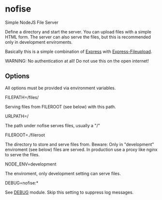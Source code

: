 # nofise
Simple NodeJS File Server

Define a directory and start the server. You can upload files with a simple
HTML form. The server can also serve the files, but this is recommended only 
in development enviroments.

Basically this is a simple combination of [Express](https://expressjs.com/) 
with [Express-Fileupload](https://www.npmjs.com/package/express-fileupload). 

WARNING: No authentication at all! Do not use this on the open internet!

## Options

All options must be provided via environment variables.

FILEPATH=/files/

Serving files from FILEROOT (see below) with this path.
 
URLPATH=/

The path under nofise serves files, usually a "/"

FILEROOT=./fileroot

The directory to store and serve files from.
Beware: Only in "development" enviroment (see below) files are served. 
In production use a proxy like nginx to serve the files.

NODE_ENV=development

The enviroment, only development setting can serve files.

DEBUG=nofise:*

See [DEBUG](https://github.com/visionmedia/debug#readme) module. 
Skip this setting to suppress log messages.


